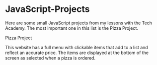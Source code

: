 # JavaScript-Projects

Here are some small JavaScript projects from my lessons with the Tech Academy. The most important one in this list is the Pizza Project.

Pizza Project

This website has a full menu with clickable items that add to a list and reflect an accurate price. The items are displayed at the bottom of the screen as selected when a pizza is ordered.
